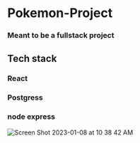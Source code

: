 # Pokemon-Project
### Meant to be a fullstack project
## Tech stack
### React
### Postgress
### node express 
![Screen Shot 2023-01-08 at 10 38 42 AM](https://user-images.githubusercontent.com/73137943/211213039-9d3f83fe-7403-425d-abff-2c8ddf458da5.png)
